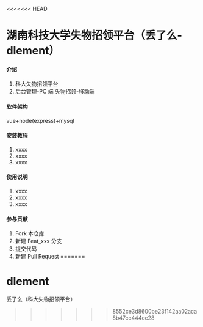 <<<<<<< HEAD
# 湖南科技大学失物招领平台（丢了么-dlement）

#### 介绍

1.  科大失物招领平台
2.  后台管理-PC 端
    失物招领-移动端

#### 软件架构

vue+node(express)+mysql

#### 安装教程

1.  xxxx
2.  xxxx
3.  xxxx

#### 使用说明

1.  xxxx
2.  xxxx
3.  xxxx

#### 参与贡献

1.  Fork 本仓库
2.  新建 Feat_xxx 分支
3.  提交代码
4.  新建 Pull Request
=======
# dlement
丢了么（科大失物招领平台）
>>>>>>> 8552ce3d8600be23f142aa02aca8b47cc444ec28
